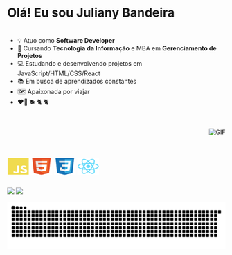 # Olá! Eu sou Juliany Bandeira <h1>

- 💡 Atuo como **Software Developer** 
- 🌱 Cursando **Tecnologia da Informação** e MBA em **Gerenciamento de Projetos** 
- 💻 Estudando e desenvolvendo projetos em JavaScript/HTML/CSS/React
- 📚 Em busca de aprendizados constantes
- 🗺️ Apaixonada por viajar
- ❤:paw_prints: :dog2: :cat2: :cat2:

##
  
<br>
<div>
 <img align="right" alt="GIF" src="https://64.media.tumblr.com/43bc848d0285527ebdd89f33d936d86f/tumblr_oqcfeaNviY1rsghfro1_500.gifv">
 </div>
  <br>
  <br>
  
<div style="display: inline_block"><br>
  <br>
  <img align="center" alt="JS" height="40" width="50" src="https://raw.githubusercontent.com/devicons/devicon/master/icons/javascript/javascript-plain.svg">
  <img align="center" alt="HTML" height="40" width="50" src="https://raw.githubusercontent.com/devicons/devicon/master/icons/html5/html5-original.svg">
  <img align="center" alt="CSS" height="40" width="50" src="https://raw.githubusercontent.com/devicons/devicon/master/icons/css3/css3-original.svg">
  <img align="center" alt="React" height="40" width="50" src="https://raw.githubusercontent.com/devicons/devicon/master/icons/react/react-original.svg">
 </div>
  
##
  
  <div> 
  <a href = "mailto:juliany12121989@gmail.com"><img src="https://img.shields.io/badge/Gmail-D14836?style=for-the-badge&logo=gmail&logoColor=white" target="_blank"></a>
  <a href="https://www.linkedin.com/in/julianybandeira/" target="_blank"><img src="https://img.shields.io/badge/LinkedIn-0077B5?style=for-the-badge&logo=linkedin&logoColor=white" target="_blank"></a> 
    
![Snake animation](https://github.com/julianybandeira/julianybandeira/blob/output/github-contribution-grid-snake.svg)

    
</div>

